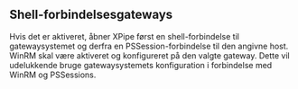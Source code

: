 ## Shell-forbindelsesgateways

Hvis det er aktiveret, åbner XPipe først en shell-forbindelse til gatewaysystemet og derfra en PSSession-forbindelse til den angivne host. WinRM skal være aktiveret og konfigureret på den valgte gateway. Dette vil udelukkende bruge gatewaysystemets konfiguration i forbindelse med WinRM og PSSessions.
